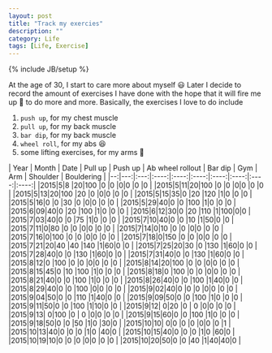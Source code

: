 ```yaml
---
layout: post
title: "Track my exercies"
description: ""
category: Life
tags: [Life, Exercise]
---
```

{% include JB/setup %}

<script type="text/javascript"
 src="http://cdn.mathjax.org/mathjax/latest/MathJax.js?config=TeX-AMS-MML_HTMLorMML">
</script>


At the age of 30, I start to care more about myself :smiley: Later I decide to record the amount of exercises I have done with the hope that it will fire me up :gun: to do more and more. Basically, the exercises I love to do include

1. `push up`, for my chest muscle
1. `pull up`, for my back muscle
1. `bar dip`, for my back muscle
1. `wheel roll`, for my abs :laughing:
1. some lifting exercises, for my arms :muscle:

| Year | Month | Date | Pull up | Push up | Ab wheel rollout | Bar dip | Gym | Arm | Shoulder | Bouldering |
|--:|---:|:---:|:----:|:----:|:----:|:----:|:----:|:----:|:----:|
|2015|5|8 |20|100 |0  |0   |0|0 |0 |0 |
|2015|5|11|20|100 |0  |0   |0|0 |0 |0 |
|2015|5|13|20|100 |20 |0   |0|0 |0 |0 |
|2015|5|15|35|0   |20 |120 |1|0 |0 |0 |
|2015|5|16|0 |0   |30 |0   |0|0 |0 |0 |
|2015|5|29|40|0   |0  |100 |1|0 |0 |0 |
|2015|6|09|40|0   |20 |100 |1|0 |0 |0 |
|2015|6|12|30|0   |20 |110 |1|100|0|0 |
|2015|7|03|40|0   |0  |75  |1|0 |0 |0 |
|2015|7|10|40|0   |0  |10  |1|50|0 |0 |
|2015|7|11|0|80   |0  |0   |0|0 |0 |0 |
|2015|7|14|0|10   |0  |0   |0|0 |0 |0 |
|2015|7|16|0|100  |0  |0   |0|0 |0 |0 |
|2015|7|18|0|150  |0  |0   |0|0 |0 |0 |
|2015|7|21|20|40  |40 |140 |1|60|0 |0 |
|2015|7|25|20|30  |0  |130 |1|60|0 |0 |
|2015|7|28|40|0   |0  |130 |1|60|0 |0 |
|2015|7|31|40|0   |0  |130 |1|60|0 |0 |
|2015|8|12|0 |100 |0  |0   |0|0 |0 |0 |
|2015|8|14|20|100 |0  |0   |0|0 |0 |0 |
|2015|8|15|45|0   |10 |100 |1|0 |0 |0 |
|2015|8|18|0 |100 |0  |0   |0|0 |0 |0 |
|2015|8|21|40|0   |0  |100 |1|0 |0 |0 |
|2015|8|26|40|0   |0  |100 |1|40|0 |0 |
|2015|8|29|40|0   |0  |100 |0|0 |0 |0 |
|2015|9|02|40|0   |0  |0   |0|0 |0 |0 |
|2015|9|04|50|0   |0  |110 |1|40|0 |0 |
|2015|9|09|50|0   |0  |100 |1|0 |0 |0 |
|2015|9|11|50|0   |0  |100 |1|10|0 |0 |
|2015|9|12| 0|20  |0  |  0 |0|0 |0 |0 |
|2015|9|13| 0|100 |0  |  0 |0|0 |0 |0 |
|2015|9|15|60|0   |0  |100 |1|0 |0 |0 |
|2015|9|18|50|0   |0  |50  |1|0 |30|0 |
|2015|10|10| 0|0   |0  |0  |0|0 |0 |1 |
|2015|10|13|40|0   |0  |0  |1|0 |40|0 |
|2015|10|15|40|0   |0  |0  |1|0 |60|0 |
|2015|10|19|10|0   |0  |0  |0|0 |0 |0 |
|2015|10|20|50|0   |0  |40 |1|40|40|0 |







